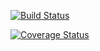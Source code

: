 [![Build Status](https://travis-ci.org/soumanpaul/blog-app-with-test-case-and-ci-cd.svg?branch=master)](https://travis-ci.org/soumanpaul/blog-app-with-test-case-and-ci-cd)


[![Coverage Status](https://coveralls.io/repos/github/soumanpaul/blog-app-with-test-case-and-ci-cd/badge.svg?branch=master)](https://coveralls.io/github/soumanpaul/blog-app-with-test-case-and-ci-cd?branch=master)